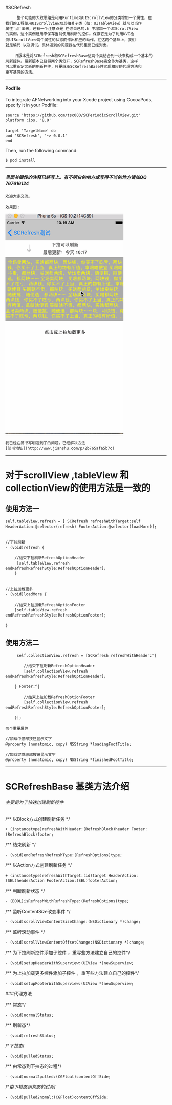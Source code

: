 #SCRefresh
    
         整个功能的大致思路是利用Runtime为UIScrollView的分类增加一个属性，在
    我们的工程使用UIScrollView及其相关子类（如：UITableView）就可以当作
    属性‘点’出来，还有一个注意点是 在你自己的.h 中增加一个UIScrollView
    的实例，这个实例是用来保存当前使用刷新的控件。保存它是为了利用KVO检
    测UIScrollView两个属性的状态而作出相应的动作。在这两个基础上，我们
    就是编码 以及调试。具体遇到的问题我在代码里面已经列出。

        旧版本是将SCRefresh和SCRefreshBase这两个类结合到一块来构成一个基本的
    刷新控件。最新版本已经将两个类分开，SCRefreshBase完全作为基类，这样
    可以重新定义新的刷新控件，只要继承SCRefreshBase并实现相应的代理方法和 
    重写基类的方法。
        
       

---

#### Podfile
To integrate AFNetworking into your Xcode project using CocoaPods, specify it in your Podfile:


```
source 'https://github.com/tsc000/SCPeriodicScrollView.git'
platform :ios, '8.0'

target 'TargetName' do
pod 'SCRefresh', '~> 0.0.1'
end
```


Then, run the following command:


```
$ pod install
```

---


#####     里面关键性的注释已经写上。有不明白的地方或写得不当的地方请加QQ 767616124
    欢迎大家交流。
    
    效果图：

![运行图](https://github.com/tsc000/SCRefresh/blob/master/Refresh/test.gif)


    我已经在简书写明遇到了的问题，已经解决方法
    [简书地址](http://www.jianshu.com/p/2b765afa5b7c)
    



---

    
#      对于scrollView ,tableView 和collectionView的使用方法是一致的
    
##      ****使用方法一****
    self.tableView.refresh = [ SCRefresh refreshWithTarget:self HeaderAction:@selector(refresh) FooterAction:@selector(loadMore)];
    
    
    //下拉刷新
    - (void)refresh {
    
        //结束下拉刷新RefreshOptionHeader
         [self.tableView.refresh endRefreshRefreshStyle:RefreshOptionHeader];
        }


    //上拉加载更多
    - (void)loadMore {
     
        //结束上拉加载RefreshOptionFooter
        [self.tableView.refresh endRefreshRefreshStyle:RefreshOptionFooter];
        
    }
        
    
##        ****使用方法二****

         self.collectionView.refresh = [SCRefresh refreshWithHeader:^{
    
            //结束下拉刷新RefreshOptionHeader   
            [self.collectionView.refresh endRefreshRefreshStyle:RefreshOptionHeader];
            
        } Footer:^{

            //结束上拉加载RefreshOptionFooter
            [self.collectionView.refresh endRefreshRefreshStyle:RefreshOptionFooter];

        }];

    两个重要属性

    //加载中底部按钮显示文字
    @property (nonatomic, copy) NSString *loadingFootTitle;

    //加载完成底部按钮显示文字
    @property (nonatomic, copy) NSString *finishedFootTitle;
    

---

# SCRefreshBase 基类方法介绍
###### 主要是为了快速创建刷新控件


/** 以Block方式创建刷新任务 */

    + (instancetype)refreshWithHeader:(RefreshBlock)header Footer:(RefreshBlock)footer;

/** 结束刷新 */

    - (void)endRefreshRefreshType:(RefreshOptions)type;


/** 以Action方式创建刷新任务 */

    + (instancetype)refreshWithTarget:(id)target HeaderAction:(SEL)headerAction FooterAction:(SEL)footerAction;

/** 判断刷新状态 */

    - (BOOL)isRefreshWithRefreshType:(RefreshOptions)type;


/** 监听ContentSize改变事件 */

    - (void)scrollViewContentSizeChange:(NSDictionary *)change;

/** 监听滚动事件 */

    - (void)scrollViewContentOffsetChange:(NSDictionary *)change;

/** 为下拉刷新控件添加子控件 ，重写些方法建立自己的控件*/

    - (void)setupHeaderWithSuperview:(UIView *)newSuperview;

/** 为上拉加载更多控件添加子控件 ，重写些方法建立自己的控件*/

    - (void)setupFooterWithSuperview:(UIView *)newSuperview;

###代理方法

/** 常态*/

    - (void)normalStatus;

/** 刷新态*/

    - (void)refreshStatus;

/**下拉态*/

    - (void)pulledStatus;


/** 由常态到下拉态的过程*/

    - (void)normal2pulled:(CGFloat)contentOffSide;

/**由下拉态到常态的过程*/

    - (void)pulled2nomal:(CGFloat)contentOffSide;